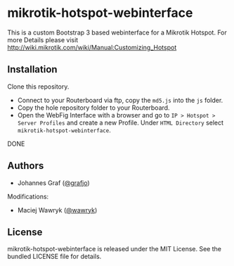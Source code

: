 mikrotik-hotspot-webinterface
=============================

This is a custom Bootstrap 3 based webinterface for a Mikrotik Hotspot. For more Details please visit http://wiki.mikrotik.com/wiki/Manual:Customizing_Hotspot

Installation
------------

Clone this repository.
* Connect to your Routerboard via ftp, copy the ```md5.js``` into the ```js``` folder.
* Copy the hole repository folder to your Routerboard.
* Open the WebFig Interface with a browser and go to ```IP > Hotspot > Server Profiles``` and create a new Profile. Under ```HTML Directory``` select ```mikrotik-hotspot-webinterface```.

DONE

Authors
-------

* Johannes Graf ([@grafjo](https://github.com/grafjo))

Modifications:

* Maciej Wawryk ([@wawryk](https://github.com/wawryk))


License
-------

mikrotik-hotspot-webinterface is released under the MIT License. See the bundled LICENSE file
for details.

